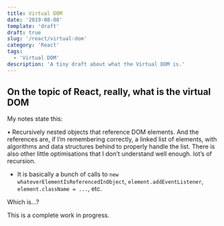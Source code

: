 ```yaml
---
title: Virtual DOM
date: '2019-08-08'
template: 'draft'
draft: true
slug: '/react/virtual-dom'
category: 'React'
tags:
  - 'Virtual DOM'
description: 'A tiny draft about what the Virtual DOM is.'
---
```


## On the topic of React, really, what is the virtual DOM

My notes state this:

• Recursively nested objects that reference DOM elements. And the references are, if I’m remembering correctly, a linked list of elements, with algorithms and data structures behind to properly handle the list. There is also other little optimisations that I don’t understand well enough. lot’s of recursion.

- It is basically a bunch of calls to `new whateverElementIsReferencedInObject`, `element.addEventListener`, `element.className = ...`, etc.

Which is...?

This is a complete work in progress.
